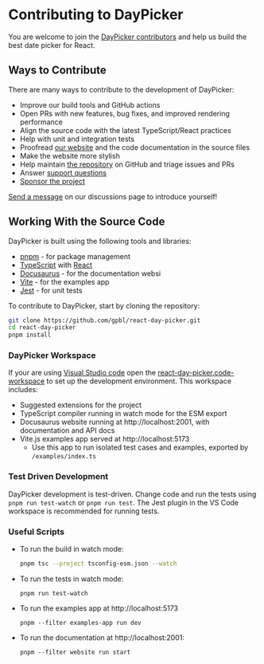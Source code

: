 # Contributing to DayPicker

You are welcome to join the [DayPicker contributors](https://github.com/gpbl/react-day-picker/graphs/contributors) and help us build the best date picker for React.

## Ways to Contribute

There are many ways to contribute to the development of DayPicker:

- Improve our build tools and GitHub actions
- Open PRs with new features, bug fixes, and improved rendering performance
- Align the source code with the latest TypeScript/React practices
- Help with unit and integration tests
- Proofread [our website](https://daypicker.dev/) and the code documentation in the source files
- Make the website more stylish
- Help maintain [the repository](https://github.com/gpbl/react-day-picker) on GitHub and triage issues and PRs
- Answer [support questions](https://github.com/gpbl/react-day-picker/discussions/categories/support)
- [Sponsor the project](https://github.com/sponsors/gpbl)

[Send a message](https://github.com/gpbl/react-day-picker/discussions) on our discussions page to introduce yourself!

## Working With the Source Code

DayPicker is built using the following tools and libraries:

- [pnpm](https://pnpm.io/) - for package management
- [TypeScript](https://www.typescriptlang.org/) with [React](https://reactjs.org/)
- [Docusaurus](https://docusaurus.io/) - for the documentation websi
- [Vite](https://vitejs.dev/) - for the examples app
- [Jest](https://jestjs.io/) - for unit tests

To contribute to DayPicker, start by cloning the repository:

```sh
git clone https://github.com/gpbl/react-day-picker.git
cd react-day-picker
pnpm install
```

### DayPicker Workspace

If your are using [Visual Studio code](https://code.visualstudio.com) open the [react-day-picker.code-workspace](https://github.com/gpbl/react-day-picker/blob/main/react-day-picker.code-workspace) to set up the development environment. This workspace includes:

- Suggested extensions for the project
- TypeScript compiler running in watch mode for the ESM export
- Docusaurus website running at http://localhost:2001, with documentation and API docs
- Vite.js examples app served at http://localhost:5173
  - Use this app to run isolated test cases and examples, exported by `/examples/index.ts`

### Test Driven Development

DayPicker development is test-driven. Change code and run the tests using `pnpm run test-watch` or `pnpm run test`. The Jest plugin in the VS Code workspace is recommended for running tests.

### Useful Scripts

- To run the build in watch mode:
  ```sh
  pnpm tsc --project tsconfig-esm.json --watch
  ```
- To run the tests in watch mode:
  ```
  pnpm run test-watch
  ```
- To run the examples app at http://localhost:5173
  ```
  pnpm --filter examples-app run dev
  ```
- To run the documentation at http://localhost:2001:
  ```
  pnpm --filter website run start
  ```
